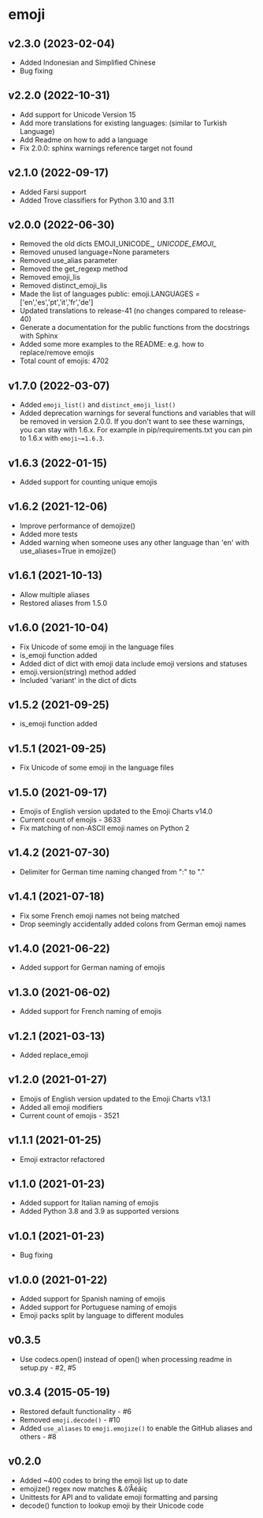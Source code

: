 emoji
=====

v2.3.0 (2023-02-04)
-----
* Added Indonesian and Simplified Chinese
* Bug fixing

v2.2.0 (2022-10-31)
-----
* Add support for Unicode Version 15
* Add more translations for existing languages: (similar to Turkish Language)
* Add Readme on how to add a language
* Fix 2.0.0: sphinx warnings reference target not found

v2.1.0 (2022-09-17)
-----
* Added Farsi support
* Added Trove classifiers for Python 3.10 and 3.11

v2.0.0 (2022-06-30)
-----
* Removed the old dicts EMOJI_UNICODE_*, UNICODE_EMOJI_*
* Removed unused language=None parameters
* Removed use_alias parameter
* Removed the get_regexp method
* Removed emoji_lis
* Removed distinct_emoji_lis
* Made the list of languages public: emoji.LANGUAGES = ['en','es','pt','it','fr','de']
* Updated translations to release-41 (no changes compared to release-40)
* Generate a documentation for the public functions from the docstrings with Sphinx
* Added some more examples to the README: e.g. how to replace/remove emojis
* Total count of emojis:  4702

v1.7.0 (2022-03-07)
-----
* Added `emoji_list()` and `distinct_emoji_list()`
* Added deprecation warnings for several functions and variables that will be removed in version 2.0.0.
  If you don't want to see these warnings, you can stay with 1.6.x. For example in pip/requirements.txt you can pin to 1.6.x with `emoji~=1.6.3`.

v1.6.3 (2022-01-15)
-----
* Added support for counting unique emojis

v1.6.2 (2021-12-06)
-----
* Improve performance of demojize()
* Added more tests
* Added warning when someone uses any other language than 'en' with use_aliases=True in emojize()

v1.6.1 (2021-10-13)
-----
* Allow multiple aliases
* Restored aliases from 1.5.0

v1.6.0 (2021-10-04)
-----
* Fix Unicode of some emoji in the language files
* is_emoji function added
* Added dict of dict with emoji data include emoji versions and statuses
* emoji.version(string) method added
* Included 'variant' in the dict of dicts

v1.5.2 (2021-09-25)
-----
* is_emoji function added

v1.5.1 (2021-09-25)
-----
* Fix Unicode of some emoji in the language files

v1.5.0 (2021-09-17)
-----
* Emojis of English version updated to the Emoji Charts v14.0
* Current count of emojis - 3633
* Fix matching of non-ASCII emoji names on Python 2

v1.4.2 (2021-07-30)
-----
* Delimiter for German time naming changed from ":" to "."

v1.4.1 (2021-07-18)
-----
* Fix some French emoji names not being matched
* Drop seemingly accidentally added colons from German emoji names

v1.4.0 (2021-06-22)
-----
* Added support for German naming of emojis

v1.3.0 (2021-06-02)
-----
* Added support for French naming of emojis

v1.2.1 (2021-03-13)
-----
* Added replace_emoji

v1.2.0 (2021-01-27)
-----
* Emojis of English version updated to the Emoji Charts v13.1
* Added all emoji modifiers
* Current count of emojis - 3521

v1.1.1 (2021-01-25)
-----
* Emoji extractor refactored 

v1.1.0 (2021-01-23)
-----
* Added support for Italian naming of emojis
* Added Python 3.8 and 3.9 as supported versions

v1.0.1 (2021-01-23)
-----
* Bug fixing

v1.0.0 (2021-01-22)
-----
* Added support for Spanish naming of emojis
* Added support for Portuguese naming of emojis
* Emoji packs split by language to different modules

v0.3.5
-----
* Use codecs.open() instead of open() when processing readme in setup.py - #2, #5

v0.3.4 (2015-05-19)
-----
* Restored default functionality - #6
* Removed `emoji.decode()` - #10
* Added `use_aliases` to `emoji.emojize()` to enable the GitHub aliases and others - #8

v0.2.0
---
* Added ~400 codes to bring the emoji list up to date
* emojize() regex now matches &.ô’Åéãíç
* Unittests for API and to validate emoji formatting and parsing
* decode() function to lookup emoji by their Unicode code
